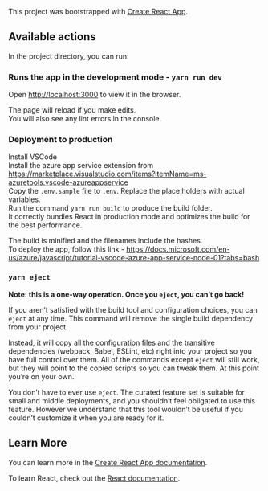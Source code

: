 This project was bootstrapped with [Create React App](https://github.com/facebook/create-react-app).

## Available actions

In the project directory, you can run:

### Runs the app in the development mode - `yarn run dev`
Open [http://localhost:3000](http://localhost:3000) to view it in the browser.

The page will reload if you make edits.<br />
You will also see any lint errors in the console.

### Deployment to production
Install VSCode<br />
Install the azure app service extension from  https://marketplace.visualstudio.com/items?itemName=ms-azuretools.vscode-azureappservice<br />
Copy the `.env.sample` file to `.env`. Replace the place holders with actual variables.<br />
Run the command `yarn run build` to produce the build folder.<br />
It correctly bundles React in production mode and optimizes the build for the best performance.

The build is minified and the filenames include the hashes.<br />
To deploy the app, follow this link - https://docs.microsoft.com/en-us/azure/javascript/tutorial-vscode-azure-app-service-node-01?tabs=bash

### `yarn eject`

**Note: this is a one-way operation. Once you `eject`, you can’t go back!**

If you aren’t satisfied with the build tool and configuration choices, you can `eject` at any time. This command will remove the single build dependency from your project.

Instead, it will copy all the configuration files and the transitive dependencies (webpack, Babel, ESLint, etc) right into your project so you have full control over them. All of the commands except `eject` will still work, but they will point to the copied scripts so you can tweak them. At this point you’re on your own.

You don’t have to ever use `eject`. The curated feature set is suitable for small and middle deployments, and you shouldn’t feel obligated to use this feature. However we understand that this tool wouldn’t be useful if you couldn’t customize it when you are ready for it.

## Learn More

You can learn more in the [Create React App documentation](https://facebook.github.io/create-react-app/docs/getting-started).

To learn React, check out the [React documentation](https://reactjs.org/).

